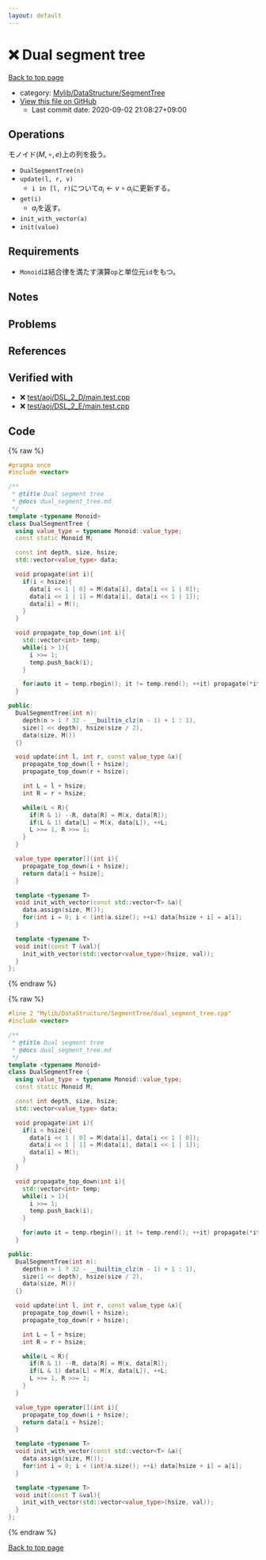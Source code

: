 ```yaml
---
layout: default
---
```


<!-- mathjax config similar to math.stackexchange -->
<script type="text/javascript" async
  src="https://cdnjs.cloudflare.com/ajax/libs/mathjax/2.7.5/MathJax.js?config=TeX-MML-AM_CHTML">
</script>
<script type="text/x-mathjax-config">
  MathJax.Hub.Config({
    TeX: { equationNumbers: { autoNumber: "AMS" }},
    tex2jax: {
      inlineMath: [ ['$','$'] ],
      processEscapes: true
    },
    "HTML-CSS": { matchFontHeight: false },
    displayAlign: "left",
    displayIndent: "2em"
  });
</script>

<script type="text/javascript" src="https://cdnjs.cloudflare.com/ajax/libs/jquery/3.4.1/jquery.min.js"></script>
<script src="https://cdn.jsdelivr.net/npm/jquery-balloon-js@1.1.2/jquery.balloon.min.js" integrity="sha256-ZEYs9VrgAeNuPvs15E39OsyOJaIkXEEt10fzxJ20+2I=" crossorigin="anonymous"></script>
<script type="text/javascript" src="../../../../assets/js/copy-button.js"></script>
<link rel="stylesheet" href="../../../../assets/css/copy-button.css" />


# :x: Dual segment tree

<a href="../../../../index.html">Back to top page</a>

* category: <a href="../../../../index.html#7a59141fbb54053c332fbe894553f051">Mylib/DataStructure/SegmentTree</a>
* <a href="{{ site.github.repository_url }}/blob/master/Mylib/DataStructure/SegmentTree/dual_segment_tree.cpp">View this file on GitHub</a>
    - Last commit date: 2020-09-02 21:08:27+09:00




## Operations
モノイド$(M, \circ, e)$上の列を扱う。
- `DualSegmentTree(n)`
- `update(l, r, v)`
	- `i in [l, r)`について$a_i \leftarrow v \circ a_i$に更新する。
- `get(i)`
	- $a_i$を返す。
- `init_with_vector(a)`
- `init(value)`

## Requirements

- `Monoid`は結合律を満たす演算`op`と単位元`id`をもつ。

## Notes

## Problems

## References



## Verified with

* :x: <a href="../../../../verify/test/aoj/DSL_2_D/main.test.cpp.html">test/aoj/DSL_2_D/main.test.cpp</a>
* :x: <a href="../../../../verify/test/aoj/DSL_2_E/main.test.cpp.html">test/aoj/DSL_2_E/main.test.cpp</a>


## Code

<a id="unbundled"></a>
{% raw %}
```cpp
#pragma once
#include <vector>

/**
 * @title Dual segment tree
 * @docs dual_segment_tree.md
 */
template <typename Monoid>
class DualSegmentTree {
  using value_type = typename Monoid::value_type;
  const static Monoid M;

  const int depth, size, hsize;
  std::vector<value_type> data;

  void propagate(int i){
    if(i < hsize){
      data[i << 1 | 0] = M(data[i], data[i << 1 | 0]);
      data[i << 1 | 1] = M(data[i], data[i << 1 | 1]);
      data[i] = M();
    }
  }

  void propagate_top_down(int i){
    std::vector<int> temp;
    while(i > 1){
      i >>= 1;
      temp.push_back(i);
    }

    for(auto it = temp.rbegin(); it != temp.rend(); ++it) propagate(*it);
  }

public:
  DualSegmentTree(int n):
    depth(n > 1 ? 32 - __builtin_clz(n - 1) + 1 : 1),
    size(1 << depth), hsize(size / 2),
    data(size, M())
  {}

  void update(int l, int r, const value_type &x){
    propagate_top_down(l + hsize);
    propagate_top_down(r + hsize);

    int L = l + hsize;
    int R = r + hsize;

    while(L < R){
      if(R & 1) --R, data[R] = M(x, data[R]);
      if(L & 1) data[L] = M(x, data[L]), ++L;
      L >>= 1, R >>= 1;
    }
  }

  value_type operator[](int i){
    propagate_top_down(i + hsize);
    return data[i + hsize];
  }

  template <typename T>
  void init_with_vector(const std::vector<T> &a){
    data.assign(size, M());
    for(int i = 0; i < (int)a.size(); ++i) data[hsize + i] = a[i];
  }

  template <typename T>
  void init(const T &val){
    init_with_vector(std::vector<value_type>(hsize, val));
  }
};

```
{% endraw %}

<a id="bundled"></a>
{% raw %}
```cpp
#line 2 "Mylib/DataStructure/SegmentTree/dual_segment_tree.cpp"
#include <vector>

/**
 * @title Dual segment tree
 * @docs dual_segment_tree.md
 */
template <typename Monoid>
class DualSegmentTree {
  using value_type = typename Monoid::value_type;
  const static Monoid M;

  const int depth, size, hsize;
  std::vector<value_type> data;

  void propagate(int i){
    if(i < hsize){
      data[i << 1 | 0] = M(data[i], data[i << 1 | 0]);
      data[i << 1 | 1] = M(data[i], data[i << 1 | 1]);
      data[i] = M();
    }
  }

  void propagate_top_down(int i){
    std::vector<int> temp;
    while(i > 1){
      i >>= 1;
      temp.push_back(i);
    }

    for(auto it = temp.rbegin(); it != temp.rend(); ++it) propagate(*it);
  }

public:
  DualSegmentTree(int n):
    depth(n > 1 ? 32 - __builtin_clz(n - 1) + 1 : 1),
    size(1 << depth), hsize(size / 2),
    data(size, M())
  {}

  void update(int l, int r, const value_type &x){
    propagate_top_down(l + hsize);
    propagate_top_down(r + hsize);

    int L = l + hsize;
    int R = r + hsize;

    while(L < R){
      if(R & 1) --R, data[R] = M(x, data[R]);
      if(L & 1) data[L] = M(x, data[L]), ++L;
      L >>= 1, R >>= 1;
    }
  }

  value_type operator[](int i){
    propagate_top_down(i + hsize);
    return data[i + hsize];
  }

  template <typename T>
  void init_with_vector(const std::vector<T> &a){
    data.assign(size, M());
    for(int i = 0; i < (int)a.size(); ++i) data[hsize + i] = a[i];
  }

  template <typename T>
  void init(const T &val){
    init_with_vector(std::vector<value_type>(hsize, val));
  }
};

```
{% endraw %}

<a href="../../../../index.html">Back to top page</a>

